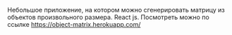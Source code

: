 Небольшое приложение, на котором можно сгенерировать матрицу из объектов произвольного размера.
React js.
Посмотреть можно по ссылке https://object-matrix.herokuapp.com/
